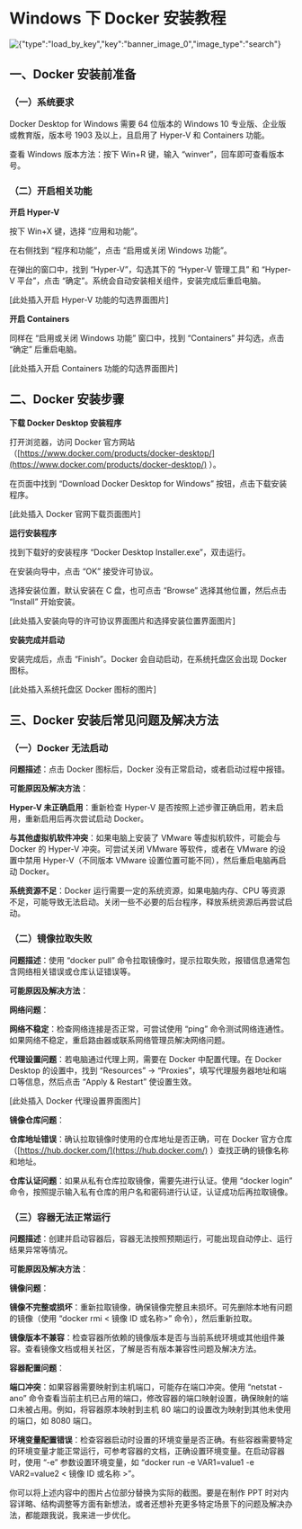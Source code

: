 # Windows 下 Docker 安装教程



![{"type":"load\_by\_key","key":"banner\_image\_0","image\_type":"search"}](https://p9-flow-imagex-sign.byteimg.com/ocean-cloud-tos/image_skill/574c7e65-750f-4a15-af91-93e734fd5dae_1742280405852362104_origin\~tplv-a9rns2rl98-image-qvalue.jpeg?rk3s=6823e3d0\&x-expires=1773823582\&x-signature=YGAcGhSBYDPuo3%2Fbh5WfqATONU0%3D)

## 一、Docker 安装前准备

### （一）系统要求

Docker Desktop for Windows 需要 64 位版本的 Windows 10 专业版、企业版或教育版，版本号 1903 及以上，且启用了 Hyper-V 和 Containers 功能。

查看 Windows 版本方法：按下 Win+R 键，输入 “winver”，回车即可查看版本号。

### （二）开启相关功能

**开启 Hyper-V**

按下 Win+X 键，选择 “应用和功能”。

在右侧找到 “程序和功能”，点击 “启用或关闭 Windows 功能”。

在弹出的窗口中，找到 “Hyper-V”，勾选其下的 “Hyper-V 管理工具” 和 “Hyper-V 平台”，点击 “确定”。系统会自动安装相关组件，安装完成后重启电脑。

\[此处插入开启 Hyper-V 功能的勾选界面图片]

**开启 Containers**

同样在 “启用或关闭 Windows 功能” 窗口中，找到 “Containers” 并勾选，点击 “确定” 后重启电脑。

\[此处插入开启 Containers 功能的勾选界面图片]

## 二、Docker 安装步骤

**下载 Docker Desktop 安装程序**

打开浏览器，访问 Docker 官方网站（[https://www.docker.com/products/docker-desktop/](https://www.docker.com/products/docker-desktop/) ）。

在页面中找到 “Download Docker Desktop for Windows” 按钮，点击下载安装程序。

\[此处插入 Docker 官网下载页面图片]

**运行安装程序**

找到下载好的安装程序 “Docker Desktop Installer.exe”，双击运行。

在安装向导中，点击 “OK” 接受许可协议。

选择安装位置，默认安装在 C 盘，也可点击 “Browse” 选择其他位置，然后点击 “Install” 开始安装。

\[此处插入安装向导的许可协议界面图片和选择安装位置界面图片]

**安装完成并启动**

安装完成后，点击 “Finish”。Docker 会自动启动，在系统托盘区会出现 Docker 图标。

\[此处插入系统托盘区 Docker 图标的图片]

## 三、Docker 安装后常见问题及解决方法

### （一）Docker 无法启动

**问题描述**：点击 Docker 图标后，Docker 没有正常启动，或者启动过程中报错。

**可能原因及解决方法**：

**Hyper-V 未正确启用**：重新检查 Hyper-V 是否按照上述步骤正确启用，若未启用，重新启用后再次尝试启动 Docker。

**与其他虚拟机软件冲突**：如果电脑上安装了 VMware 等虚拟机软件，可能会与 Docker 的 Hyper-V 冲突。可尝试关闭 VMware 等软件，或者在 VMware 的设置中禁用 Hyper-V（不同版本 VMware 设置位置可能不同），然后重启电脑再启动 Docker。

**系统资源不足**：Docker 运行需要一定的系统资源，如果电脑内存、CPU 等资源不足，可能导致无法启动。关闭一些不必要的后台程序，释放系统资源后再尝试启动。

### （二）镜像拉取失败

**问题描述**：使用 “docker pull” 命令拉取镜像时，提示拉取失败，报错信息通常包含网络相关错误或仓库认证错误等。

**可能原因及解决方法**：

**网络问题**：

**网络不稳定**：检查网络连接是否正常，可尝试使用 “ping” 命令测试网络连通性。如果网络不稳定，重启路由器或联系网络管理员解决网络问题。

**代理设置问题**：若电脑通过代理上网，需要在 Docker 中配置代理。在 Docker Desktop 的设置中，找到 “Resources” -> “Proxies”，填写代理服务器地址和端口等信息，然后点击 “Apply & Restart” 使设置生效。

\[此处插入 Docker 代理设置界面图片]

**镜像仓库问题**：

**仓库地址错误**：确认拉取镜像时使用的仓库地址是否正确，可在 Docker 官方仓库（[https://hub.docker.com/](https://hub.docker.com/) ）查找正确的镜像名称和地址。

**仓库认证问题**：如果从私有仓库拉取镜像，需要先进行认证。使用 “docker login” 命令，按照提示输入私有仓库的用户名和密码进行认证，认证成功后再拉取镜像。

### （三）容器无法正常运行

**问题描述**：创建并启动容器后，容器无法按照预期运行，可能出现自动停止、运行结果异常等情况。

**可能原因及解决方法**：

**镜像问题**：

**镜像不完整或损坏**：重新拉取镜像，确保镜像完整且未损坏。可先删除本地有问题的镜像（使用 “docker rmi < 镜像 ID 或名称>” 命令），然后重新拉取。

**镜像版本不兼容**：检查容器所依赖的镜像版本是否与当前系统环境或其他组件兼容。查看镜像文档或相关社区，了解是否有版本兼容性问题及解决方法。

**容器配置问题**：

**端口冲突**：如果容器需要映射到主机端口，可能存在端口冲突。使用 “netstat -ano” 命令查看当前主机已占用的端口，修改容器的端口映射设置，确保映射的端口未被占用。例如，将容器原本映射到主机 80 端口的设置改为映射到其他未使用的端口，如 8080 端口。

**环境变量配置错误**：检查容器启动时设置的环境变量是否正确。有些容器需要特定的环境变量才能正常运行，可参考容器的文档，正确设置环境变量。在启动容器时，使用 “-e” 参数设置环境变量，如 “docker run -e VAR1=value1 -e VAR2=value2 < 镜像 ID 或名称 >”。

你可以将上述内容中的图片占位部分替换为实际的截图。要是在制作 PPT 时对内容详略、结构调整等方面有新想法，或者还想补充更多特定场景下的问题及解决办法，都能跟我说，我来进一步优化。


